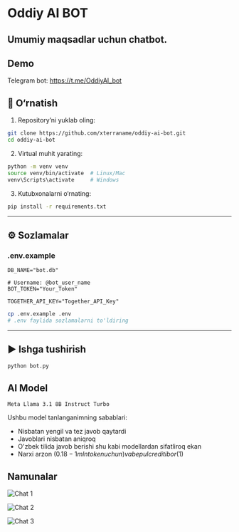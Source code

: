 # Oddiy AI BOT

## Umumiy maqsadlar uchun chatbot.
## Demo
Telegram bot: https://t.me/OddiyAI_bot
## 🚀 O‘rnatish

1. Repository’ni yuklab oling:

```bash
git clone https://github.com/xterraname/oddiy-ai-bot.git
cd oddiy-ai-bot
```

2. Virtual muhit yarating:

```bash
python -m venv venv
source venv/bin/activate  # Linux/Mac
venv\Scripts\activate     # Windows
```

3. Kutubxonalarni o‘rnating:

```bash
pip install -r requirements.txt
```

---

## ⚙️ Sozlamalar

### .env.example

```env
DB_NAME="bot.db"

# Username: @bot_user_name
BOT_TOKEN="Your_Token"

TOGETHER_API_KEY="Together_API_Key"
```

```bash
cp .env.example .env
# .env faylida sozlamalarni to'ldiring
```

---

## ▶️ Ishga tushirish

```bash
python bot.py
```

## AI Model

```Meta Llama 3.1 8B Instruct Turbo```

Ushbu model tanlanganimning sabablari:
- Nisbatan yengil va tez javob qaytardi
- Javoblari nisbatan aniqroq
- O'zbek tilida javob berishi shu kabi modellardan sifatliroq ekan
- Narxi arzon ($0.18 - 1mln token uchun) va bepul crediti bor ($1)

## Namunalar

![Chat 1](./images/img1.png) 

![Chat 2](./images/img2.png)

![Chat 3](./images/img3.png)